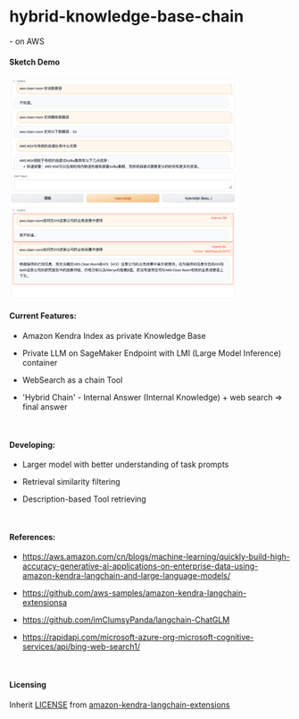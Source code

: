 # hybrid-knowledge-base-chain

 \- on AWS
 
#### Sketch Demo
<img src="demo.png" alt="image-22134105067" style="zoom:40%;" align="middle" />
<img src="demo2.png" alt="image-22134105068" style="zoom:40%;" align="middle" />
</br>

#### Current Features:
- Amazon Kendra Index as private Knowledge Base

- Private LLM on SageMaker Endpoint with LMI (Large Model Inference) container

- WebSearch as a chain Tool

- 'Hybrid Chain' - Internal Answer (Internal Knowledge) + web search => final answer

</br>

#### Developing:
- Larger model with better understanding of task prompts

- Retrieval similarity filtering

- Description-based Tool retrieving

</br>

#### References:
- https://aws.amazon.com/cn/blogs/machine-learning/quickly-build-high-accuracy-generative-ai-applications-on-enterprise-data-using-amazon-kendra-langchain-and-large-language-models/

- https://github.com/aws-samples/amazon-kendra-langchain-extensionsa

- https://github.com/imClumsyPanda/langchain-ChatGLM

- https://rapidapi.com/microsoft-azure-org-microsoft-cognitive-services/api/bing-web-search1/

</br>

#### Licensing

Inherit [LICENSE](LICENSE) from [amazon-kendra-langchain-extensions](https://github.com/aws-samples/amazon-kendra-langchain-extensions)
